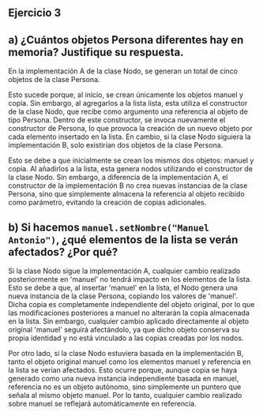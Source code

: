 ## Ejercicio 3

## a) ¿Cuántos objetos Persona diferentes hay en memoria? Justifique su respuesta.
En la implementación A de la clase Nodo, se generan un total de cinco objetos de la clase Persona.

Esto sucede porque, al inicio, se crean únicamente los objetos manuel y copia. Sin embargo, al agregarlos a la lista lista, esta utiliza el constructor de la clase Nodo, que recibe como argumento una referencia al objeto de tipo Persona. Dentro de este constructor, se invoca nuevamente el constructor de Persona, lo que provoca la creación de un nuevo objeto por cada elemento insertado en la lista.
En cambio, si la clase Nodo siguiera la implementación B, solo existirían dos objetos de la clase Persona.

Esto se debe a que inicialmente se crean los mismos dos objetos: manuel y copia. Al añadirlos a la lista, esta genera nodos utilizando el constructor de la clase Nodo. Sin embargo, a diferencia de la implementación A, el constructor de la implementación B no crea nuevas instancias de la clase Persona, sino que simplemente almacena la referencia al objeto recibido como parámetro, evitando la creación de copias adicionales.

## b) Si hacemos `manuel.setNombre("Manuel Antonio")`, ¿qué elementos de la lista se verán afectados? ¿Por qué?
Si la clase Nodo sigue la implementación A, cualquier cambio realizado posteriormente en 'manuel' no tendrá impacto en los elementos de la lista. Esto se debe a que, al insertar 'manuel' en la lista, el Nodo genera una nueva instancia de la clase Persona, copiando los valores de 'manuel'. Dicha copia es completamente independiente del objeto original, por lo que las modificaciones posteriores a manuel no alterarán la copia almacenada en la lista. 
Sin embargo, cualquier cambio aplicado directamente al objeto original 'manuel' seguirá afectándolo, ya que dicho objeto conserva su propia identidad y no está vinculado a las copias creadas por los nodos.

Por otro lado, si la clase Nodo estuviera basada en la implementación B, tanto el objeto original manuel como los elementos manuel y referencia en la lista se verían afectados. Esto ocurre porque, aunque copia se haya generado como una nueva instancia independiente basada en manuel, referencia no es un objeto autónomo, sino simplemente un puntero que señala al mismo objeto manuel. Por lo tanto, cualquier cambio realizado sobre manuel se reflejará automáticamente en referencia.